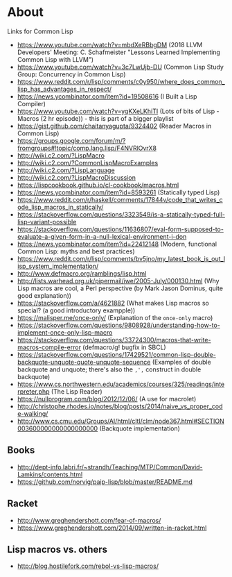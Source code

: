 # About

Links for Common Lisp

- https://www.youtube.com/watch?v=mbdXeRBbgDM (2018 LLVM Developers' Meeting: C. Schafmeister "Lessons Learned Implementing Common Lisp with LLVM")
- https://www.youtube.com/watch?v=3c7LwUjb-DU (Common Lisp Study Group: Concurrency in Common Lisp)
- https://www.reddit.com/r/lisp/comments/c0y950/where_does_common_lisp_has_advantages_in_respect/
- https://news.ycombinator.com/item?id=19508616 (I Built a Lisp Compiler)
- https://www.youtube.com/watch?v=ygKXeLKhiTI (Lots of bits of Lisp - Macros (2 hr episode)) - this is part of a bigger playlist
- https://gist.github.com/chaitanyagupta/9324402 (Reader Macros in Common Lisp)
- https://groups.google.com/forum/m/?fromgroups#!topic/comp.lang.lisp/F4NVRlOvrX8
- http://wiki.c2.com/?LispMacro
- http://wiki.c2.com/?CommonLispMacroExamples
- http://wiki.c2.com/?LispLanguage
- http://wiki.c2.com/?LispMacroDiscussion
- https://lispcookbook.github.io/cl-cookbook/macros.html
- https://news.ycombinator.com/item?id=8593261 (Statically typed Lisp)
- https://www.reddit.com/r/haskell/comments/17844v/code_that_writes_code_lisp_macros_in_statically/
- https://stackoverflow.com/questions/3323549/is-a-statically-typed-full-lisp-variant-possible
- https://stackoverflow.com/questions/11636807/eval-form-supposed-to-evaluate-a-given-form-in-a-null-lexical-environment-i-don
- https://news.ycombinator.com/item?id=22412148 (Modern, functional Common Lisp: myths and best practices)
- https://www.reddit.com/r/lisp/comments/bv5jno/my_latest_book_is_out_lisp_system_implementation/
- http://www.defmacro.org/ramblings/lisp.html
- http://lists.warhead.org.uk/pipermail/iwe/2005-July/000130.html (Why Lisp macros are cool, a Perl perspective (by Mark Jason Dominus, quite good explanation))
- https://stackoverflow.com/a/4621882 (What makes Lisp macros so special? (a good introductory exampple))
- https://malisper.me/once-only/ (Explanation of the `once-only` macro)
- https://stackoverflow.com/questions/9808928/understanding-how-to-implement-once-only-lisp-macro
- https://stackoverflow.com/questions/33724300/macros-that-write-macros-compile-error (defmacro/g! bugfix in SBCL)
- https://stackoverflow.com/questions/17429521/common-lisp-double-backquote-unquote-quote-unquote-sequence (Examples of double backquote and unquote; there's also the `,',` construct in double backquote)
- https://www.cs.northwestern.edu/academics/courses/325/readings/interpreter.php (The Lisp Reader)
- https://nullprogram.com/blog/2012/12/06/ (A use for macrolet)
- http://christophe.rhodes.io/notes/blog/posts/2014/naive_vs_proper_code-walking/
- http://www.cs.cmu.edu/Groups/AI/html/cltl/clm/node367.html#SECTION003600000000000000000 (Backquote implementation)


## Books

- http://dept-info.labri.fr/~strandh/Teaching/MTP/Common/David-Lamkins/contents.html
- https://github.com/norvig/paip-lisp/blob/master/README.md


## Racket

- http://www.greghendershott.com/fear-of-macros/
- https://www.greghendershott.com/2014/09/written-in-racket.html


## Lisp macros vs. others

- http://blog.hostilefork.com/rebol-vs-lisp-macros/
